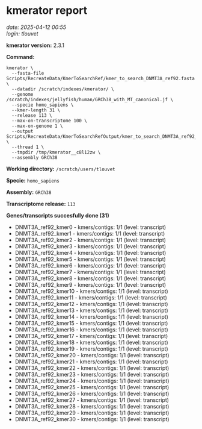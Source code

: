 # kmerator report
*date: 2025-04-12 00:55*  
*login: tlouvet*

**kmerator version:** 2.3.1

**Command:**

```
kmerator \
  --fasta-file Scripts/RecreateData/KmerToSearchRef/kmer_to_search_DNMT3A_ref92.fasta \
  --datadir /scratch/indexes/kmerator/ \
  --genome /scratch/indexes/jellyfish/human/GRCh38_with_MT_canonical.jf \
  --specie homo_sapiens \
  --kmer-length 31 \
  --release 113 \
  --max-on-transcriptome 100 \
  --max-on-genome 1 \
  --output Scripts/RecreateData/KmerToSearchRefOutput/kmer_to_search_DNMT3A_ref92_output \
  --thread 1 \
  --tmpdir /tmp/kmerator__c8l12zw \
  --assembly GRCh38
```

**Working directory:** `/scratch/users/tlouvet`

**Specie:** `homo_sapiens`

**Assembly:** `GRCh38`

**Transcriptome release:** `113`

**Genes/transcripts succesfully done (31)**

- DNMT3A_ref92_kmer0 - kmers/contigs: 1/1 (level: transcript)
- DNMT3A_ref92_kmer1 - kmers/contigs: 1/1 (level: transcript)
- DNMT3A_ref92_kmer2 - kmers/contigs: 1/1 (level: transcript)
- DNMT3A_ref92_kmer3 - kmers/contigs: 1/1 (level: transcript)
- DNMT3A_ref92_kmer4 - kmers/contigs: 1/1 (level: transcript)
- DNMT3A_ref92_kmer5 - kmers/contigs: 1/1 (level: transcript)
- DNMT3A_ref92_kmer6 - kmers/contigs: 1/1 (level: transcript)
- DNMT3A_ref92_kmer7 - kmers/contigs: 1/1 (level: transcript)
- DNMT3A_ref92_kmer8 - kmers/contigs: 1/1 (level: transcript)
- DNMT3A_ref92_kmer9 - kmers/contigs: 1/1 (level: transcript)
- DNMT3A_ref92_kmer10 - kmers/contigs: 1/1 (level: transcript)
- DNMT3A_ref92_kmer11 - kmers/contigs: 1/1 (level: transcript)
- DNMT3A_ref92_kmer12 - kmers/contigs: 1/1 (level: transcript)
- DNMT3A_ref92_kmer13 - kmers/contigs: 1/1 (level: transcript)
- DNMT3A_ref92_kmer14 - kmers/contigs: 1/1 (level: transcript)
- DNMT3A_ref92_kmer15 - kmers/contigs: 1/1 (level: transcript)
- DNMT3A_ref92_kmer16 - kmers/contigs: 1/1 (level: transcript)
- DNMT3A_ref92_kmer17 - kmers/contigs: 1/1 (level: transcript)
- DNMT3A_ref92_kmer18 - kmers/contigs: 1/1 (level: transcript)
- DNMT3A_ref92_kmer19 - kmers/contigs: 1/1 (level: transcript)
- DNMT3A_ref92_kmer20 - kmers/contigs: 1/1 (level: transcript)
- DNMT3A_ref92_kmer21 - kmers/contigs: 1/1 (level: transcript)
- DNMT3A_ref92_kmer22 - kmers/contigs: 1/1 (level: transcript)
- DNMT3A_ref92_kmer23 - kmers/contigs: 1/1 (level: transcript)
- DNMT3A_ref92_kmer24 - kmers/contigs: 1/1 (level: transcript)
- DNMT3A_ref92_kmer25 - kmers/contigs: 1/1 (level: transcript)
- DNMT3A_ref92_kmer26 - kmers/contigs: 1/1 (level: transcript)
- DNMT3A_ref92_kmer27 - kmers/contigs: 1/1 (level: transcript)
- DNMT3A_ref92_kmer28 - kmers/contigs: 1/1 (level: transcript)
- DNMT3A_ref92_kmer29 - kmers/contigs: 1/1 (level: transcript)
- DNMT3A_ref92_kmer30 - kmers/contigs: 1/1 (level: transcript)
